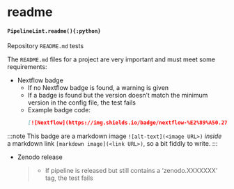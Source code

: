 # readme

#### `PipelineLint.readme(){:python}`

Repository `README.md` tests

The `README.md` files for a project are very important and must meet some requirements:

- Nextflow badge
  - If no Nextflow badge is found, a warning is given
  - If a badge is found but the version doesn’t match the minimum version in the config file, the test fails
  - Example badge code:
    ```md
    [![Nextflow](https://img.shields.io/badge/nextflow-%E2%89%A50.27.6-brightgreen.svg)](https://www.nextflow.io/)
    ```

:::note
This badge are a markdown image `![alt-text](<image URL>)` _inside_ a markdown link `[markdown image](<link URL>)`, so a bit fiddly to write.
:::

- Zenodo release
  > - If pipeline is released but still contains a ‘zenodo.XXXXXXX’ tag, the test fails
